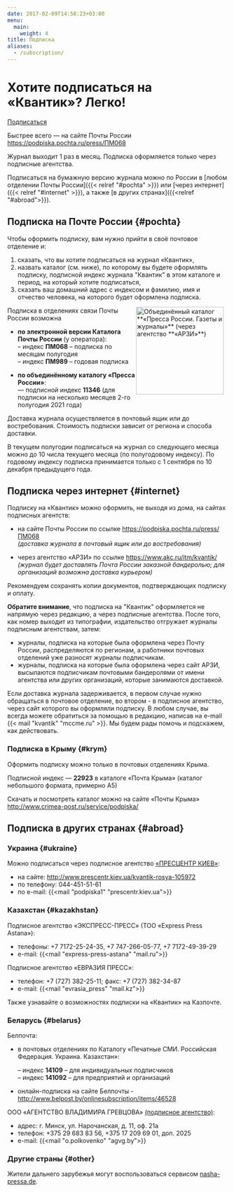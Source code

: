 ```yaml
---
date: 2017-02-09T14:58:23+03:00
menu:
  main:
    weight: 4
title: Подписка
aliases:
  - /subscription/
---
```



# Хотите подписаться на «Квантик»? Легко!

<a href="https://podpiska.pochta.ru/press/ПМ068" class="button">Подписаться</a>

Быстрее всего — на сайте Почты России https://podpiska.pochta.ru/press/ПМ068

Журнал выходит 1 раз в месяц.
Подписка оформляется только через подписные агентства.

Подписаться на бумажную версию журнала можно по России
в [любом отделении Почты России]({{< relref "#pochta" >}})
или [через интернет]({{< relref "#internet" >}}), а также [в других странах]({{<relref "#abroad">}}).


## Подписка на Почте России {#pochta}

Чтобы оформить подписку, вам нужно прийти в своё почтовое отделение и:

1. сказать, что вы хотите подписаться на журнал «Квантик»,
2. назвать каталог (см. ниже), по которому вы будете оформлять подписку, подписной индекс журнала "Квантик" в этом каталоге и период, на который хотите подписаться,
3. сказать ваш домашний адрес с индексом и фамилию, имя и отчество человека, на которого будет оформлена подписка.


<img src="ARZI2021-1.jpg" alt="Объединённый каталог **«Пресса России. Газеты и журналы»** (через агентство **«АРЗИ»**)" style="height:200px;float:right;margin-right:10px;">

Подписка в отделениях связи Почты России возможна

* **по электронной версии Каталога Почты России** (у оператора):  
    – индекс **ПМ068** – подписка по месяцам полугодия  
    – индекс **ПМ989** – годовая подписка

* **по объединённому каталогу «Пресса России»**:  
    — подписной индекс **11346** (для подписки на несколько месяцев 2-го полугодия 2021 года)

Доставка журнала осуществляется в почтовый ящик или до востребования. Стоимость подписки зависит от региона и способа доставки.


В текущем полугодии подписаться на журнал со следующего месяца можно до 10 числа текущего месяца (по полугодовому индексу).
По годовому индексу подписка принимается только с 1 сентября по 10  декабря предыдущего года. 



## Подписка через интернет {#internet}

Подписку на «Квантик» можно оформить, не выходя из дома, на сайтах подписных агентств:

- на сайте Почты России по ссылке https://podpiska.pochta.ru/press/ПМ068  
*(доставка журнала в почтовый ящик или до востребования)*

- через агентство «АРЗИ» по ссылке https://www.akc.ru/itm/kvantik/  
*(журнал будет доставлять Почта России заказной бандеролью; для организаций возможна доставка курьером)*

Рекомендуем сохранять копии документов, подтверждающих подписку и оплату.

**Обратите внимание**, что подписка на "Квантик" оформляется не напрямую через редакцию, а через подписные агентства.  После того, как номер выходит из типографии, издательство отгружает журналы подписным агентствам, затем:

- журналы, подписка на которые была оформлена через Почту России, распределяются по регионам, а работники почтовых отделений уже разносят журналы подписчикам. 
- журналы, подписка на которые была оформлена через сайт АРЗИ, высылаются подписчикам почтовыми бандеролями от имени агентства или других организаций, которые занимаются доставкой.
 
Если доставка журнала задерживается, в первом случае нужно обращаться в почтовое отделение, во втором - в подписное агентство, через сайт которого вы оформляли подписку.
В любом случае, вы всегда можете обратиться за помощью в редакцию, написав на e-mail  {{< mail "kvantik" "mccme.ru" >}}. Мы будем рады помочь и подскажем, как действовать.

### Подписка в Крыму {#krym}

Оформить подписку можно только в почтовых отделениях Крыма.


Подписной индекс — **22923** в каталоге «Почта Крыма» (каталог небольшого формата, примерно А5)


Скачать и посмотреть каталог можно на сайте «Почты Крыма»  http://www.crimea-post.ru/service/podpiska/



## Подписка в других странах {#abroad}

### Украина {#ukraine}

Можно подписаться через подписное агентство [«ПРЕСЦЕНТР КИЕВ»](http://www.prescentr.kiev.ua):

- на сайте: http://www.prescentr.kiev.ua/kvantik-rosya-105972
- по телефону: 044-451-51-61
- по e-mail: {{<mail "podpiska1" "prescentr.kiev.ua">}}

### Казахстан {#kazakhstan}
Подписное агентство «ЭКСПРЕСС-ПРЕСС» (ТОО «Express Press Astana»):

- телефоны: +7 7172-25-24-35, +7 747-266-05-77, +7 7172-49-39-29  
- e-mail: {{<mail "express-press-astana" "mail.ru">}}

Подписное агентство «ЕВРАЗИЯ ПРЕСС»:

- телефон: +7 (727) 382-25-11; факс: +7 (727) 382-34-87  
- е-mail: {{<mail "evrasia_press" "mail.kz">}}

Также узнавайте о возможностях подписки на «Квантик»
на Казпочте.

### Беларусь {#belarus}
Белпочта:

* в почтовых отделениях по Каталогу «Печатные СМИ. Российская Федерация. Украина. Казахстан»:

    – индекс **14109** – для индивидуальных подписчиков  
    – индекс **141092** – для предприятий и организаций  

* онлайн-подписка на сайте Белпочты - http://www.belpost.by/onlinesubscription/items/46528

ООО «АГЕНТСТВО ВЛАДИМИРА ГРЕВЦОВА» [(подписное агентство)](http://www.smi.by):

* адрес: г. Минск, ул. Нарочанская, д. 11, оф. 21а
* телефон: +375 29 683 83 56, +375 17 209 69 01, доп. 2025
* e-mail: {{<mail "o.polkovenko" "agvg.by">}} 

### Другие страны {#other}

Жители дальнего зарубежья могут воспользоваться сервисом [nasha-pressa.de](https://nasha-pressa.de/products/84252-kvantik).





